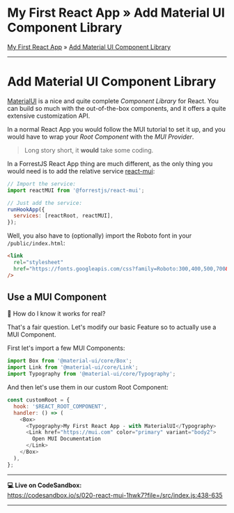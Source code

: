 <h1 class="tutorial-step"><span>My First React App &raquo;</span> Add Material UI Component Library</h1>

[My First React App](../README.md) &raquo; [Add Material UI Component Library](./README.md)

---

# Add Material UI Component Library

[MaterialUI](https://mui.com) is a nice and quite complete _Component Library_ for React. You can build so much with the out-of-the-box components, and it offers a quite extensive customization API.

In a normal React App you would follow the MUI tutorial to set it up, and you would have to wrap your _Root Component_ with the _MUI Provider_.

> Long story short, it **would** take some coding.

In a ForrestJS React App thing are much different, as the only thing you would need is to add the relative service [react-mui](https://github.com/forrestjs/react/tree/main/packages/react-mui#readme):

```js
// Import the service:
import reactMUI from '@forrestjs/react-mui';

// Just add the service:
runHookApp({
  services: [reactRoot, reactMUI],
});
```

Well, you also have to (optionally) import the Roboto font in your `/public/index.html`:

```html
<link
  rel="stylesheet"
  href="https://fonts.googleapis.com/css?family=Roboto:300,400,500,700&display=swap"
/>
```

## Use a MUI Component

🧐 How do I know it works for real?

That's a fair question. Let's modify our basic Feature so to actually use a MUI Component.

First let's import a few MUI Components:

```js
import Box from '@material-ui/core/Box';
import Link from '@material-ui/core/Link';
import Typography from '@material-ui/core/Typography';
```

And then let's use them in our custom Root Component:

```js
const customRoot = {
  hook: '$REACT_ROOT_COMPONENT',
  handler: () => (
    <Box>
      <Typography>My First React App - with MaterialUI</Typography>
      <Link href="https://mui.com" color="primary" variant="body2">
        Open MUI Documentation
      </Link>
    </Box>
  ),
};
```

---

**💻 Live on CodeSandbox:**  
https://codesandbox.io/s/020-react-mui-1hwk7?file=/src/index.js:438-635

---
